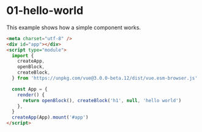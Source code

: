 # 01-hello-world

This example shows how a simple component works.

```html
<meta charset="utf-8" />
<div id="app"></div>
<script type="module">
  import {
    createApp,
    openBlock,
    createBlock,
  } from 'https://unpkg.com/vue@3.0.0-beta.12/dist/vue.esm-browser.js'

  const App = {
    render() {
      return openBlock(), createBlock('h1', null, 'hello world')
    },
  }
  createApp(App).mount('#app')
</script>
```
